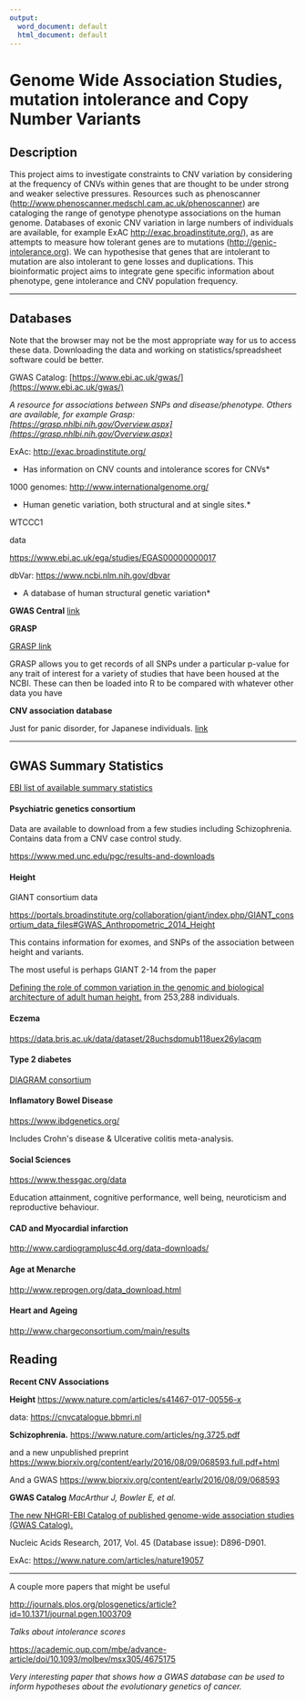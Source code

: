 ```yaml
---
output:
  word_document: default
  html_document: default
---
```

# Genome Wide Association Studies, mutation intolerance and Copy Number Variants


## Description

This project aims to investigate constraints to CNV variation by
considering at the frequency of CNVs within genes that are thought to be
under strong and weaker selective pressures. Resources such as
phenoscanner (<http://www.phenoscanner.medschl.cam.ac.uk/phenoscanner>)
are cataloging the range of genotype phenotype associations on the human
genome. Databases of exonic CNV variation in large numbers of
individuals are available, for example ExAC
<http://exac.broadinstitute.org/>), as are attempts to measure how
tolerant genes are to mutations (<http://genic-intolerance.org>). We can
hypothesise that genes that are intolerant to mutation are also
intolerant to gene losses and duplications. This bioinformatic project
aims to integrate gene specific information about phenotype, gene
intolerance and CNV population frequency.

------------

## Databases

Note that the browser may not be the most appropriate way for us to
access these data. Downloading the data and working on
statistics/spreadsheet software could be better.

GWAS Catalog: [https://www.ebi.ac.uk/gwas/](https://www.ebi.ac.uk/gwas/)

*A resource for associations between SNPs and disease/phenotype. Others
are available, for example Grasp: 
[https://grasp.nhlbi.nih.gov/Overview.aspx](https://grasp.nhlbi.nih.gov/Overview.aspx)*

ExAc: <http://exac.broadinstitute.org/>

* Has information on CNV counts and intolerance scores for CNVs*

1000 genomes: <http://www.internationalgenome.org/>

*    Human genetic variation, both structural and at single sites.*

WTCCC1

data

<https://www.ebi.ac.uk/ega/studies/EGAS00000000017>

dbVar: <https://www.ncbi.nlm.nih.gov/dbvar>

* A database of human structural genetic variation*

**GWAS Central** [link](http://www.gwascentral.org/)

**GRASP**

[GRASP link](https://grasp.nhlbi.nih.gov/Search.aspx)

GRASP allows you to get records of all SNPs under a particular p-value for any trait of interest for a variety of studies that have been housed at the NCBI.  These can then be loaded into R to be compared with whatever other data you have

**CNV association database**

Just for panic disorder, for Japanese individuals.  [link](https://gwas.biosciencedbc.jp/cgi-bin/cccdb/ccc_top.cgi)

--------------


## GWAS Summary Statistics

[EBI list of available summary statistics](https://www.ebi.ac.uk/gwas/downloads/summary-statistics)

#### Psychiatric genetics consortium

Data are available to download from a few studies including Schizophrenia.  Contains data from a CNV case control study.

https://www.med.unc.edu/pgc/results-and-downloads

#### Height

GIANT consortium data

https://portals.broadinstitute.org/collaboration/giant/index.php/GIANT_consortium_data_files#GWAS_Anthropometric_2014_Height

This contains information for exomes, and SNPs of the association between height and variants.

The most useful is perhaps GIANT 2-14 from the paper 

[Defining the role of common variation in the genomic and biological architecture of adult human height.](https://www.ncbi.nlm.nih.gov/pubmed/25282103?dopt=Citation) from 253,288 individuals.


#### Eczema

https://data.bris.ac.uk/data/dataset/28uchsdpmub118uex26ylacqm

#### Type 2 diabetes

[DIAGRAM consortium](http://diagram-consortium.org/downloads.html)

#### Inflamatory Bowel Disease

https://www.ibdgenetics.org/

Includes Crohn's disease & Ulcerative colitis meta-analysis.

#### Social Sciences

https://www.thessgac.org/data

Education attainment, cognitive performance, well being, neuroticism and reproductive behaviour.


#### CAD and Myocardial infarction

http://www.cardiogramplusc4d.org/data-downloads/

#### Age at Menarche

http://www.reprogen.org/data_download.html

#### Heart and Ageing

http://www.chargeconsortium.com/main/results



## Reading

**Recent CNV Associations**

**Height** <https://www.nature.com/articles/s41467-017-00556-x>

data:  <https://cnvcatalogue.bbmri.nl>

**Schizophrenia.** <https://www.nature.com/articles/ng.3725.pdf>

and a new unpublished preprint <https://www.biorxiv.org/content/early/2016/08/09/068593.full.pdf+html>

And a GWAS https://www.biorxiv.org/content/early/2016/08/09/068593

**GWAS Catalog** *MacArthur J, Bowler E, et al.*

[The new NHGRI-EBI Catalog of published genome-wide association studies
(GWAS
Catalog).](https://academic.oup.com/nar/article/45/D1/D896/2605751/The-new-NHGRI-EBI-Catalog-of-published-genome-wide)

Nucleic Acids Research, 2017, Vol. 45 (Database issue): D896-D901.




ExAc: https://www.nature.com/articles/nature19057

-------------

A couple more papers that might be useful

http://journals.plos.org/plosgenetics/article?id=10.1371/journal.pgen.1003709

*Talks about intolerance scores*

https://academic.oup.com/mbe/advance-article/doi/10.1093/molbev/msx305/4675175

*Very interesting paper that shows how a GWAS database can be used to inform hypotheses about the evolutionary genetics of cancer.*

